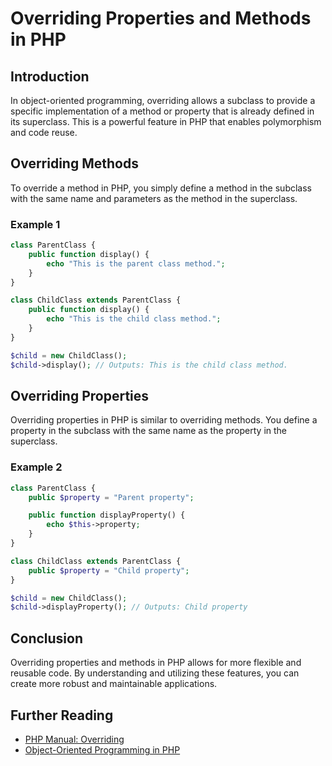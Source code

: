 # Overriding Properties and Methods in PHP

## Introduction

In object-oriented programming, overriding allows a subclass to provide a specific implementation of a method or property that is already defined in its superclass. This is a powerful feature in PHP that enables polymorphism and code reuse.

## Overriding Methods

To override a method in PHP, you simply define a method in the subclass with the same name and parameters as the method in the superclass.

### Example 1

```php
class ParentClass {
    public function display() {
        echo "This is the parent class method.";
    }
}

class ChildClass extends ParentClass {
    public function display() {
        echo "This is the child class method.";
    }
}

$child = new ChildClass();
$child->display(); // Outputs: This is the child class method.
```

## Overriding Properties

Overriding properties in PHP is similar to overriding methods. You define a property in the subclass with the same name as the property in the superclass.

### Example 2

```php
class ParentClass {
    public $property = "Parent property";

    public function displayProperty() {
        echo $this->property;
    }
}

class ChildClass extends ParentClass {
    public $property = "Child property";
}

$child = new ChildClass();
$child->displayProperty(); // Outputs: Child property
```

## Conclusion

Overriding properties and methods in PHP allows for more flexible and reusable code. By understanding and utilizing these features, you can create more robust and maintainable applications.

## Further Reading

- [PHP Manual: Overriding](https://www.php.net/manual/en/language.oop5.overloading.php)
- [Object-Oriented Programming in PHP](https://www.php.net/manual/en/language.oop5.php)
